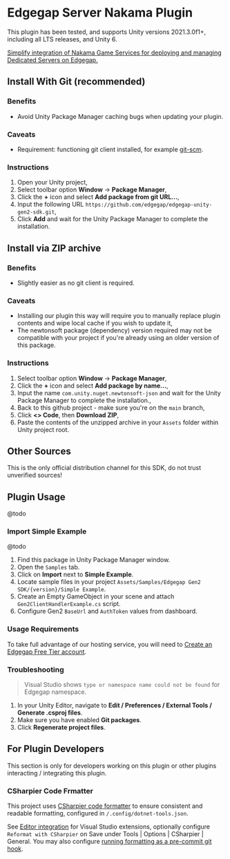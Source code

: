 # Edgegap Server Nakama Plugin

This plugin has been tested, and supports Unity versions 2021.3.0f1+, including all LTS releases, and Unity 6.

[Simplify integration of Nakama Game Services for deploying and managing Dedicated Servers on Edgegap.](https://github.com/edgegap/nakama-edgegap)

## Install With Git (recommended)

### Benefits

- Avoid Unity Package Manager caching bugs when updating your plugin.

### Caveats

- Requirement: functioning git client installed, for example [git-scm](https://git-scm.com/).

### Instructions

1. Open your Unity project,
2. Select toolbar option **Window** -> **Package Manager**,
3. Click the **+** icon and select **Add package from git URL...**,
4. Input the following URL `https://github.com/edgegap/edgegap-unity-gen2-sdk.git`,
5. Click **Add** and wait for the Unity Package Manager to complete the installation.

## Install via ZIP archive

### Benefits

- Slightly easier as no git client is required.

### Caveats

- Installing our plugin this way will require you to manually replace plugin contents and wipe local cache if you wish to update it,
- The newtonsoft package (dependency) version required may not be compatible with your project if you're already using an older version of this package.

### Instructions

1. Select toolbar option **Window** -> **Package Manager**,
2. Click the **+** icon and select **Add package by name...**,
3. Input the name `com.unity.nuget.newtonsoft-json` and wait for the Unity Package Manager to complete the installation.,
4. Back to this github project - make sure you're on the `main` branch,
5. Click **<> Code**, then **Download ZIP**,
6. Paste the contents of the unzipped archive in your `Assets` folder within Unity project root.

## Other Sources

This is the only official distribution channel for this SDK, do not trust unverified sources!

## Plugin Usage

@todo

### Import Simple Example

@todo

1. Find this package in Unity Package Manager window.
2. Open the `Samples` tab.
3. Click on **Import** next to **Simple Example**.
4. Locate sample files in your project `Assets/Samples/Edgegap Gen2 SDK/{version}/Simple Example`.
5. Create an Empty GameObject in your scene and attach `Gen2ClientHandlerExample.cs` script.
6. Configure Gen2 `BaseUrl` and `AuthToken` values from dashboard.

### Usage Requirements

To take full advantage of our hosting service, you will need to [Create an Edgegap Free Tier account](https://app.edgegap.com/auth/register).

### Troubleshooting

> Visual Studio shows `type or namespace name could not be found` for Edgegap namespace.
1. In your Unity Editor, navigate to **Edit / Preferences / External Tools / Generate .csproj files**.
2. Make sure you have enabled **Git packages**.
3. Click **Regenerate project files**.

## For Plugin Developers

This section is only for developers working on this plugin or other plugins interacting / integrating this plugin.

### CSharpier Code Frmatter

This project uses [CSharpier code formatter](https://csharpier.com/) to ensure consistent and readable formatting, configured in `/.config/dotnet-tools.json`.

See [Editor integration](https://csharpier.com/docs/Editors) for Visual Studio extensions, optionally configure `Reformat with CSharpier` on Save under Tools | Options | CSharpier | General. You may also configure [running formatting as a pre-commit git hook](https://csharpier.com/docs/Pre-commit).
